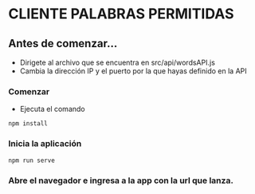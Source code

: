 # CLIENTE PALABRAS PERMITIDAS

## Antes de comenzar...
- Dirigete al archivo que se encuentra en src/api/wordsAPI.js 
- Cambia la dirección IP y el puerto por la que hayas definido en la API

### Comenzar
- Ejecuta el comando 

```
npm install
```

### Inicia la aplicación 
```
npm run serve
```

### Abre el navegador e ingresa a la app con la url que lanza. 